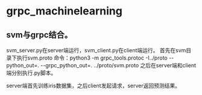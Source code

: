 # grpc_machinelearning
## svm与grpc结合。
svm_server.py在server端运行，svm_client.py在client端运行。
首先在svm目录下执行svm.proto 命令：python3 -m grpc_tools.protoc -I../proto --python_out=. --grpc_python_out=. ../proto/svm.proto
之后在server端和client端分别执行.py脚本。

server端首先训练iris数据集，之后client发起请求，server返回预测结果。
